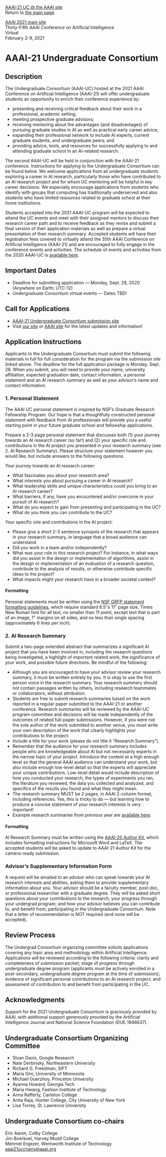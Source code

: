 [AAAI-21 UC @ the AAAI site ](https://aaai.org/Conferences/AAAI-21/undergraduate-consortium/)  
Return to [the main page](https://aaai-uc.github.io/)

[AAAI 2021 main site](http://aaai.org/Conferences/AAAI-21/)  
Thirty-Fifth AAAI Conference on Artificial Intelligence  
Virtual  
February 2-9, 2021


# AAAI-21 Undergraduate Consortium

## Description

The Undergraduate Consortium (AAAI-UC) hosted at the 2021 AAAI Conference on Artificial Intelligence (AAAI-21) will offer undergraduate students an opportunity to enrich their conference experience by:

- presenting and receiving critical feedback about their work in a professional, academic setting;
- meeting prospective graduate advisors;
- receiving mentoring about the advantages (and disadvantages) of pursuing graduate studies in AI as well as practical early career advice;
- expanding their professional network to include AI experts, current graduate students, and undergraduate peers; and
- providing advice, tools, and resources for successfully applying to and attending graduate school in an AI-related research.

The second AAAI-UC will be held in conjunction with the AAAI-21 conference. Instructions for applying to the Undergraduate Consortium can be found below. We welcome applications from all undergraduate students exploring a career in AI research, particularly those who have contributed to an AI research project and for whom UC mentoring will be helpful in key career decisions. We especially encourage applications from students who identify with groups that computing has traditionally underserved and also students who have limited resources related to graduate school at their home institutions.

Students accepted into the 2021 AAAI-UC program will be expected to attend the UC events and meet with their assigned mentors to discuss their research career path and to receive feedback as they revise and submit a final version of their application materials as well as prepare a virtual presentation of their research summary. Accepted students will have their registration fees covered to virtually attend the 35th AAAI Conference on Artificial Intelligence (AAAI-21) and are encouraged to fully engage in the conference events and activities. The schedule of events and activities from the 2020 AAAI-UC is [available here](https://aaai-uc.github.io/2020/AAAI20_UC_Schedule.pdf).

## Important Dates

- Deadline for submitting application — Monday, Sept. 28, 2020 (Anywhere on Earth; UTC-12)
- Undergraduate Consortium virtual events — Dates TBD!

 
## Call for Applications

<!-- -Check back soon for the submission site, formatting guidelines, and step-by-step instructions!-->
- [AAAI-21 Undergraduate Consortium submission site](https://cmt3.research.microsoft.com/AAAIUC2021)
- Visit [our site](https://aaai-uc.github.io/2021.html) or [AAAI site](https://aaai.org/Conferences/AAAI-21/undergraduate-consortium/) for the latest updates and information! 


## Application Instructions

Applicants to the Undergraduate Consortium must submit the following materials in full for full consideration for the program via the submission site linked above.
The deadline for the full application package is Monday, Sept. 28. When you submit, you will need to provide your name, university affiliation, expected graduation date, contact information, a personal statement and an AI research summary as well as your advisor’s name and contact information.

### 1. Personal Statement

The AAAI UC personal statement is inspired by NSF’s Graduate Research Fellowship Program. Our hope is that a thoughtfully constructed personal statement with feedback from AI professionals will provide you a useful starting point in your future graduate school and fellowship applications.

Prepare a 2-3 page personal statement that discusses both (1) your journey towards an AI research career (so far!) and (2) your specific role and contributions in the AI project you presented in your research summary (see 2. AI Research Summary). Please structure your statement however you would like, but include answers to the following questions.

Your journey towards an AI research career:

- What fascinates you about your research area?
- What interests you about pursuing a career in AI research?
- What leadership skills and unique characteristics could you bring to an AI research career?
- What barriers, if any, have you encountered and/or overcome in your pursuit of AI research?
- What do you expect to gain from presenting and participating in the UC?
- What do you think you can contribute to the UC?

Your specific role and contributions in the AI project:

- Please give a short 2-3 sentence synopsis of the research that appears in your research summary, in language that a broad audience can understand.
- Did you work in a team and/or independently?
- What was your role in this research project? For instance, in what ways did you assist in the design or implementation of algorithms, assist in the design or implementation of an evaluation of a research question, contribute to the analysis of results, or otherwise contribute specific ideas to the project?
- What impacts might your research have in a broader societal context?

#### Formatting
Personal statements must be written using the [NSF GRFP statement formatting guidelines](https://www.nsfgrfp.org/applicants/faqs), which require standard 8.5"x 11" page size, Times New Roman font for all text, no smaller than 11-point, except text that is part of an image, 1" margins on all sides, and no less than single spacing (approximately 6 lines per inch).

### 2. AI Research Summary

Submit a two-page extended abstract that summarizes a significant AI project that you have been involved in, including the research questions being investigated, a highlight of important related work, the significance of your work, and possible future directions. Be mindful of the following:

* Although you are encouraged to have your advisor review your research summary, it must be written entirely by you. It is okay to use the first person voice in the research summary. Your research summary should not contain passages written by others, including research teammates or collaborators, without attribution.
* Students are free to submit research summaries based on the work reported in a regular paper submitted to the AAAI-21 or another conference. Research summaries will be reviewed by the AAAI-UC program committee and decisions will be made independently of the outcomes of related full-paper submissions. However, if you were not the sole author of the work submitted to another venue, you must write your own description of the work that clearly highlights your contributions to the project.
* Include a title for your work (please do not title it “Research Summary”).
* Remember that the audience for your research summary includes people who are knowledgeable about AI but not necessarily experts in the narrow topic of your project. Introduce the content at a high enough level so that the general AAAI audience can understand your work, but also include enough low-level detail so that the experts will appreciate your unique contributions. Low-level detail would include description of how you conducted your research, the types of experiments you ran, the literature you reviewed, the data you collected and analyzed, and specifics of the results you found and what they might mean.
* The research summary MUST be 2 pages, in AAAI 2-column format, including references. Yes, this is tricky to do — but learning how to produce a concise statement of your research interests is very important!
* Example research summaries from previous year are [available here](https://aaai-uc.github.io/2020/AAAI20_UC_Proceedings.pdf).

#### Formatting
AI Research Summary must be written using the [AAAI-20 Author Kit](https://aaai.org/Conferences/AAAI-20/aaai20call/), which includes formatting instructions for Microsoft Word and LaTeX. The accepted students will be asked to update to AAAI-21 Author Kit for the camera-ready submission. 

### Advisor’s Supplementary Information Form

A request will be emailed to an advisor who can speak towards your AI research interests and abilities, asking them to provide supplementary information about you. Your advisor should be a faculty member, post-doc, or professional researcher with a graduate degree. They will be asked short questions about your contributions to the research; your progress through your undergrad program; and how your advisor believes you can contribute to, and benefit from, participating in the Undergraduate Consortium. Note that a letter of recommendation is NOT required (and none will be accepted).
 
## Review Process

The Undergrad Consortium organizing committee solicits applications covering any topic area and methodology within Artificial Intelligence. Applications will be reviewed according to the following criteria: clarity and completeness of submission packet; stage of progress through undergraduate degree program (applicants must be actively enrolled in a post-secondary, undergraduate degree program at the time of submission); evidence of significant personal contributions to an AI research project; and assessment of contribution to and benefit from participating in the UC.
 
## Acknowledgments

Support for the 2021 Undergraduate Consortium is graciously provided by AAAI, with additional support generously provided by the Artificial Intelligence Journal and National Science Foundation (DUE 1946637).

## Undergraduate Consortium Organizing Committee
- Sloan Davis, Google Research 
- Nate Derbinsky, Northeastern University
- Richard G. Freedman, SIFT
- Maria Gini, University of Minnesota
- Michael Guerzhoy, Princeton University
- Ayanna Howard, Georgia Tech
- Maria Hwang, Fashion Institute of Technology
- Anna Rafferty, Carleton College
- Anita Raja, Hunter College, City University of New York
- Lisa Torrey, St. Lawrence University

## Undergraduate Consortium co-chairs
Eric Aaron, Colby College  
Jim Boerkoel, Harvey Mudd College  
Mehmet Ergezer, Wentworth Institute of Technology  
<aaai21ucchairs@aaai.org>

